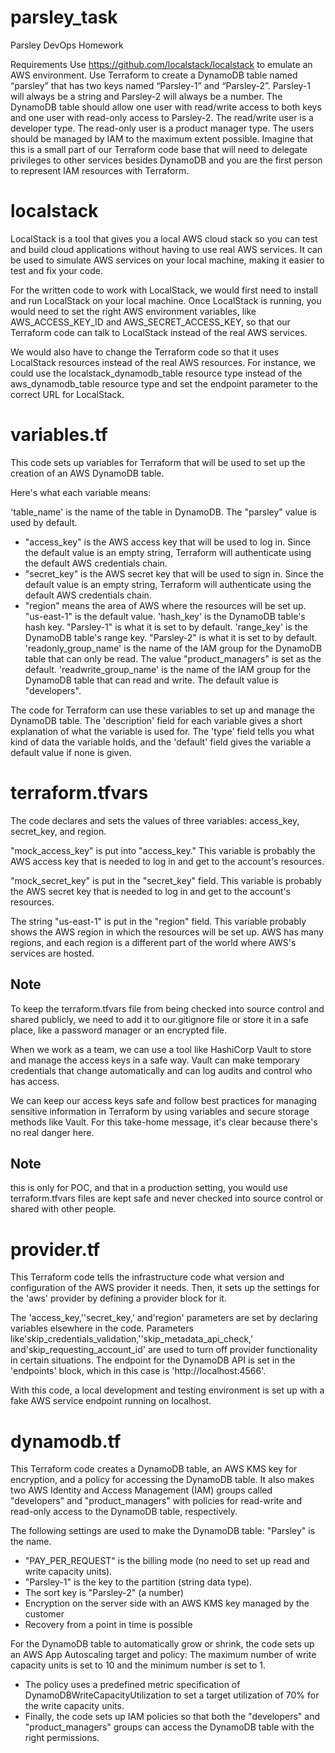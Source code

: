 # parsley_task
Parsley DevOps Homework

Requirements
Use https://github.com/localstack/localstack to emulate an AWS environment.
Use Terraform to create a DynamoDB table named “parsley” that has two keys named
“Parsley-1” and “Parsley-2”. Parsley-1 will always be a string and Parsley-2 will always
be a number.
The DynamoDB table should allow one user with read/write access to both keys and
one user with read-only access to Parsley-2. The read/write user is a developer type.
The read-only user is a product manager type. The users should be managed by IAM to
the maximum extent possible.
Imagine that this is a small part of our Terraform code base that will need to delegate
privileges to other services besides DynamoDB and you are the first person to
represent IAM resources with Terraform.

# localstack 
LocalStack is a tool that gives you a local AWS cloud stack so you can test and build cloud applications without having to use real AWS services. It can be used to simulate AWS services on your local machine, making it easier to test and fix your code.

For the written code to work with LocalStack, we would first need to install and run LocalStack on your local machine. Once LocalStack is running, you would need to set the right AWS environment variables, like AWS_ACCESS_KEY_ID and AWS_SECRET_ACCESS_KEY, so that our Terraform code can talk to LocalStack instead of the real AWS services.

We would also have to change the Terraform code so that it uses LocalStack resources instead of the real AWS resources. For instance, we could use the localstack_dynamodb_table resource type instead of the aws_dynamodb_table resource type and set the endpoint parameter to the correct URL for LocalStack.


# variables.tf
This code sets up variables for Terraform that will be used to set up the creation of an AWS DynamoDB table. 

Here's what each variable means:

'table_name' is the name of the table in DynamoDB. The "parsley" value is used by default.
- "access_key" is the AWS access key that will be used to log in. Since the default value is an empty string, Terraform will authenticate using the default AWS credentials chain.
- "secret_key" is the AWS secret key that will be used to sign in. Since the default value is an empty string, Terraform will authenticate using the default AWS credentials chain.
- "region" means the area of AWS where the resources will be set up. "us-east-1" is the default value.
'hash_key' is the DynamoDB table's hash key. "Parsley-1" is what it is set to by default.
'range_key' is the DynamoDB table's range key. "Parsley-2" is what it is set to by default.
'readonly_group_name' is the name of the IAM group for the DynamoDB table that can only be read. The value "product_managers" is set as the default.
'readwrite_group_name' is the name of the IAM group for the DynamoDB table that can read and write. The default value is "developers".

The code for Terraform can use these variables to set up and manage the DynamoDB table. The 'description' field for each variable gives a short explanation of what the variable is used for. The 'type' field tells you what kind of data the variable holds, and the 'default' field gives the variable a default value if none is given.

# terraform.tfvars
The code declares and sets the values of three variables: access_key, secret_key, and region.

"mock_access_key" is put into "access_key." This variable is probably the AWS access key that is needed to log in and get to the account's resources.

"mock_secret_key" is put in the "secret_key" field. This variable is probably the AWS secret key that is needed to log in and get to the account's resources.

The string "us-east-1" is put in the "region" field. This variable probably shows the AWS region in which the resources will be set up. AWS has many regions, and each region is a different part of the world where AWS's services are hosted.

## Note
To keep the terraform.tfvars file from being checked into source control and shared publicly, we need to add it to our.gitignore file or store it in a safe place, like a password manager or an encrypted file.

When we work as a team, we can use a tool like HashiCorp Vault to store and manage the access keys in a safe way. Vault can make temporary credentials that change automatically and can log audits and control who has access.

We can keep our access keys safe and follow best practices for managing sensitive information in Terraform by using variables and secure storage methods like Vault. For this take-home message, it's clear because there's no real danger here.



## Note 
this is only for POC, and that in a production setting, you would use terraform.tfvars files are kept safe and never checked into source control or shared with other people.


# provider.tf
This Terraform code tells the infrastructure code what version and configuration of the AWS provider it needs. Then, it sets up the settings for the 'aws' provider by defining a provider block for it. 

The 'access_key,''secret_key,' and'region' parameters are set by declaring variables elsewhere in the code. Parameters like'skip_credentials_validation,''skip_metadata_api_check,' and'skip_requesting_account_id' are used to turn off provider functionality in certain situations. The endpoint for the DynamoDB API is set in the 'endpoints' block, which in this case is 'http://localhost:4566'. 

With this code, a local development and testing environment is set up with a fake AWS service endpoint running on localhost.

# dynamodb.tf
This Terraform code creates a DynamoDB table, an AWS KMS key for encryption, and a policy for accessing the DynamoDB table. It also makes two AWS Identity and Access Management (IAM) groups called "developers" and "product_managers" with policies for read-write and read-only access to the DynamoDB table, respectively.

The following settings are used to make the DynamoDB table:
"Parsley" is the name.
- "PAY_PER_REQUEST" is the billing mode (no need to set up read and write capacity units).
- "Parsley-1" is the key to the partition (string data type).
- The sort key is "Parsley-2" (a number)
- Encryption on the server side with an AWS KMS key managed by the customer
- Recovery from a point in time is possible

For the DynamoDB table to automatically grow or shrink, the code sets up an AWS App Autoscaling target and policy:
The maximum number of write capacity units is set to 10 and the minimum number is set to 1.
- The policy uses a predefined metric specification of DynamoDBWriteCapacityUtilization to set a target utilization of 70% for the write capacity units.
- Finally, the code sets up IAM policies so that both the "developers" and "product_managers" groups can access the DynamoDB table with the right permissions.
